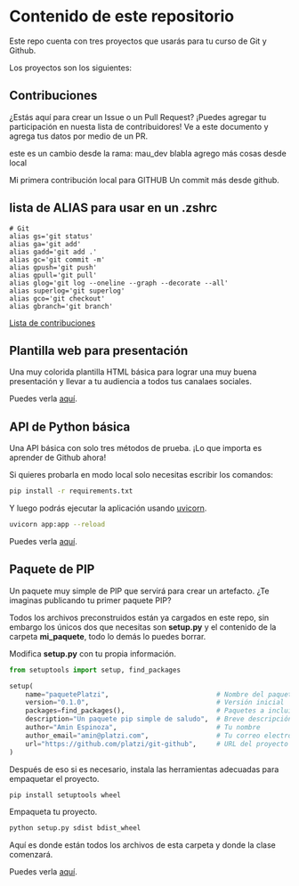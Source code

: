 # Contenido de este repositorio

Este repo cuenta con tres proyectos que usarás para tu curso de Git y Github.

Los proyectos son los siguientes:

## Contribuciones

¿Estás aquí para crear un Issue o un Pull Request? ¡Puedes agregar tu participación en nuesta lista de contribuidores! Ve a este documento y agrega tus datos por medio de un PR.

este es un cambio desde  la rama: mau_dev blabla agrego más cosas desde local

Mi primera contribución local para GITHUB
Un commit más desde github.
## lista de ALIAS para usar en un .zshrc 
```
# Git
alias gs='git status'
alias ga='git add'
alias gadd='git add .'
alias gc='git commit -m'
alias gpush='git push'
alias gpull='git pull'
alias glog='git log --oneline --graph --decorate --all'
alias superlog='git superlog'
alias gco='git checkout'
alias gbranch='git branch'
```

[Lista de contribuciones](/Contribuciones.md)

## Plantilla web para presentación

Una muy colorida plantilla HTML básica para lograr una muy buena presentación y llevar a tu audiencia a todos tus canalaes sociales.

Puedes verla [aquí](/miSitio/).

## API de Python básica

Una API básica con solo tres métodos de prueba. ¡Lo que importa es aprender de Github ahora!

Si quieres probarla en modo local solo necesitas escribir los comandos:

```bash
pip install -r requirements.txt
```

Y luego podrás ejecutar la aplicación usando [uvicorn](https://www.uvicorn.org/).

```bash
uvicorn app:app --reload
```

Puedes verla [aquí](/API_Python/).

## Paquete de PIP

Un paquete muy simple de PIP que servirá para crear un artefacto. ¿Te imaginas publicando tu primer paquete PIP?

Todos los archivos preconstruidos están ya cargados en este repo, sin embargo los únicos dos que necesitas son **setup.py** y el contenido de la carpeta **mi_paquete**, todo lo demás lo puedes borrar.

Modifica **setup.py** con tu propia información.

```python
from setuptools import setup, find_packages

setup(
    name="paquetePlatzi",                           # Nombre del paquete
    version="0.1.0",                                # Versión inicial
    packages=find_packages(),                       # Paquetes a incluir
    description="Un paquete pip simple de saludo",  # Breve descripción
    author="Amin Espinoza",                         # Tu nombre
    author_email="amin@platzi.com",                 # Tu correo electrónico
    url="https://github.com/platzi/git-github",     # URL del proyecto
)
```

Después de eso si es necesario, instala las herramientas adecuadas para empaquetar el proyecto.

```bash
pip install setuptools wheel
```

Empaqueta tu proyecto.

```bash
python setup.py sdist bdist_wheel
```

Aquí es donde están todos los archivos de esta carpeta y donde la clase comenzará.

Puedes verla [aquí](/Paquete/).




